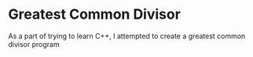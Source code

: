 # Greatest Common Divisor
 As a part of trying to learn C++, I attempted to create a greatest common divisor program
